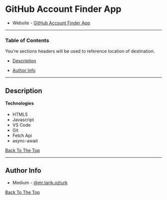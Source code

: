 # GitHub Account Finder App

- Website - [GitHub Account Finder App](https://mrtarikozturk.github.io/githup-account-finder/)

<!--  This is a ReadMe template to help save you time and effort. -->

---

### Table of Contents

You're sections headers will be used to reference location of destination.

- [Description](#description)
<!--
- [How To Use](#how-to-use)
- [References](#references)
- [License](#license) -->

- [Author Info](#author-info)

---

## Description

#### Technologies

- HTML5
- Javascript
- VS Code
- Git
- Fetch Api
- async-await

[Back To The Top](#github-account-finder-app)

---

## Author Info

- Medium - [@mr.tarik.ozturk](https://medium.com/@mr.tarik.ozturk)

[Back To The Top](#github-account-finder-app)